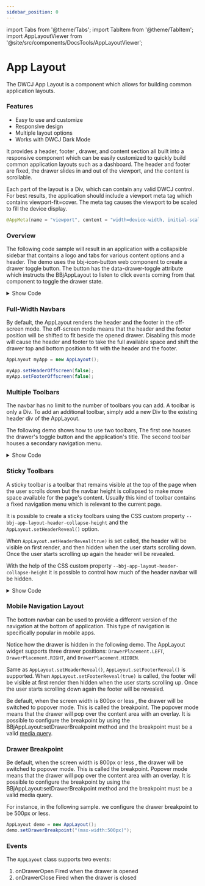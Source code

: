 ```yaml
---
sidebar_position: 0
---
```


import Tabs from '@theme/Tabs';
import TabItem from '@theme/TabItem';
import AppLayoutViewer from '@site/src/components/DocsTools/AppLayoutViewer';

# App Layout

The DWCJ App Layout is a component which allows for building common application layouts. 


### Features

<ul>
    <li>Easy to use and customize</li>
    <li>Responsive design</li>
    <li>Multiple layout options</li>
    <li>Works with DWCJ Dark Mode</li>
</ul>

It provides a header, footer , drawer, and content section all built into a responsive component which can be easily customized to quickly build common application layouts such as a dashboard. The header and footer are fixed, the drawer slides in and out of the viewport, and the content is scrollable.

Each part of the layout is a Div, which can contain any valid DWCJ control. For best results, the application should include a viewport meta tag which contains viewport-fit=cover. The meta tag causes the viewport to be scaled to fill the device display.

```java
@AppMeta(name = "viewport", content = "width=device-width, initial-scale=1.0, viewport-fit=cover, user-scalable=no")
```

### Overview

The following code sample will result in an application with a collapsible sidebar that contains a logo and tabs for various content options and a header. The demo uses the bbj-icon-button web component to create a drawer toggle button. The button has the data-drawer-toggle attribute which instructs the BBjAppLayout to listen to click events coming from that component to toggle the drawer state.

<AppLayoutViewer url='/demos/app-layout-demos/basis-layout.html' mobile='false' />


<details>
    <summary>Show Code</summary> 


<Tabs>
<TabItem value='Java' label='Java' default>

```java showLineNumbers
public class AppLayoutDemo extends App{

    Label contentLabel; 
    
    @Override
    public void run() throws DwcAppInitializeException {
        App.addInlineStyleSheet(Assets.contentOf("css/apptemplatestyles.css"));
        
        AppPanel panel = new AppPanel();
        AppLayout demo = new AppLayout();
        panel.add(demo);

        //Header 
        demo.getHeader().addClassName("app-layout-header").add(
            new Label("<html><bbj-icon-button name='menu-2' data-drawer-toggle></bbj-icon-button></html>"),
            new Label("DWCJ Application")
        );

        //Drawer
        Div drawer = demo.getDrawer();
        drawer.addClassName("app-layout-drawer");

        //Drawer's logo container and logo
        drawer.add(new Div().addClassName("drawer-logo-div").add(
            new Label("<html><img src='" + "https://i.ibb.co/1n4n1Nh/logo.png" + "'</img></html>").addClassName("drawer-logo")
        ));

        //Drawer's Menu
        TabControl drawerMenu = new TabControl();
        drawer.add(drawerMenu);
        
        //Setting drawer menu's attributes
        drawerMenu.setAttribute("nobody","true");
        drawerMenu.setAttribute("borderless","true");
        drawerMenu.setAttribute("placement","left");

        //Adding tabs to drawer menu
        drawerMenu.add("<bbj-icon name='dashboard'></bbj-icon>      Dashboard")
            .add("<bbj-icon name='shopping-cart'></bbj-icon>  Orders"   )
            .add("<bbj-icon name='users'></bbj-icon>          Customers")
            .add("<bbj-icon name='box'></bbj-icon>            Products" )
            .add("<bbj-icon name='files'></bbj-icon>          Documents")
            .add("<bbj-icon name='checklist'></bbj-icon>      Tasks"    )
            .add("<bbj-icon name='chart-dots-2'></bbj-icon>   Analytics");
        
        drawerMenu.onSelect(this::onTabChange);

        //Content
        this.contentLabel = new Label();
        demo.getContent().add(
            new Label("<html><h1>Application Title</h1></html>"),
            this.contentLabel
        );
    }
    
    private void onTabChange(TabSelectEvent ev){
        String value = ev.getTitle().replaceAll("<[^>]*>","").trim();
        contentLabel.setText("<html><p>Content for " + value + " goes here</p></html>");
    }
}
```
</TabItem>
    
<TabItem value='CSS' label='CSS'>

```css
body,html {overflow: hidden}

.drawer__logo{
    display: flex;
    align-items: center;
    justify-content: center;
    padding: var(--bbj-space-m) 0;
    margin-bottom: var(--bbj-space-m);
    border-bottom: thin solid var(--bbj-color-default) !important;
}

.drawer__logo img {
    max-width: 100px;
    border-radius: 10px;
}

.layout__header {
    display: flex;
    align-items: center;
    gap: var(--bbj-space-m);
    padding: 0 var(--bbj-space-m);
}


.layout__header--title{
    display: block;
    font-size: 1.25em;
    margin-top: 0.83em;
    margin-bottom: 0.83em;
    margin-left: 0;
    margin-right: 0;
    font-weight: bold;
}

```
</TabItem>
</Tabs>

</details>

### Full-Width Navbars

By default, the AppLayout renders the header and the footer in the off-screen mode. The off-screen mode means that the header and the footer position will be shifted to fit beside the opened drawer. Disabling this mode will cause the header and footer to take the full available space and shift the drawer top and bottom position to fit with the header and the footer.

```java showLineNumbers
AppLayout myApp = new AppLayout();

myApp.setHeaderOffscreen(false);
myApp.setFooterOffscreen(false);
```

<AppLayoutViewer url='/demos/app-layout-demos/full-header.html' mobile='false'/>


### Multiple Toolbars

The navbar has no limit to the number of toolbars you can add. A toolbar is only a Div. To add an additional toolbar, simply add a new Div to the existing header div of the AppLayout.

The following demo shows how to use two toolbars, The first one houses the drawer's toggle button and the application's title. The second toolbar houses a secondary navigation menu.

<AppLayoutViewer url='/demos/app-layout-demos/multi-toolbars.html' mobile='false'/>

<details>
    <summary>Show Code</summary> 


<Tabs>
<TabItem value='Java' label='Java' default>

```java showLineNumbers
public class AppLayoutDemo extends App{
    
    Label contentLabel; 
    
    @Override
    public void run() throws DwcAppInitializeException {
        App.addInlineStyleSheet(Assets.contentOf("css/apptemplatestyles.css"));
        
        AppPanel panel = new AppPanel();
        AppLayout demo = new AppLayout();
        panel.add(demo);

        //Header 
        demo.getHeader().addClassName("app-layout-header").add(
            new Label("<html><bbj-icon-button name='menu-2' data-drawer-toggle></bbj-icon-button></html>"),
            new Label("DWCJ Application")
        );
        
        
        //Drawer
        Div drawer = demo.getDrawer();
        drawer.addClassName("app-layout-drawer");

        //Drawer's logo container and logo
        drawer.add(new Div().addClassName("drawer-logo-div").add(
            new Label("<html><img src='" + "https://i.ibb.co/1n4n1Nh/logo.png" + "'</img></html>").addClassName("drawer-logo")
        ));
        
        //Drawer's Menu
        TabControl drawerMenu = new TabControl();
        drawer.add(drawerMenu);
        
        //Setting drawer menu's attributes
        drawerMenu.setAttribute("nobody","true");
        drawerMenu.setAttribute("borderless","true");
        drawerMenu.setAttribute("placement","left");
        
        //Adding tabs to drawer menu
        drawerMenu.add("<bbj-icon name='dashboard'></bbj-icon>      Dashboard")
        .add("<bbj-icon name='shopping-cart'></bbj-icon>  Orders"   )
            .add("<bbj-icon name='users'></bbj-icon>          Customers")
            .add("<bbj-icon name='box'></bbj-icon>            Products" )
            .add("<bbj-icon name='files'></bbj-icon>          Documents")
            .add("<bbj-icon name='checklist'></bbj-icon>      Tasks"    )
            .add("<bbj-icon name='chart-dots-2'></bbj-icon>   Analytics");
        
            drawerMenu.onSelect(this::onTabChange);
            
            //Content
            this.contentLabel = new Label();
            demo.getContent().add(
                new Label("<html><h1>Application Title</h1></html>"),
            this.contentLabel
            );

            // Adding the additional toolbar with menu items
            Div secondToolbar = new Div();
            demo.getHeader().add(secondToolbar);
            TabControl secondMenu = new TabControl();
            secondToolbar.add(secondMenu);
            secondMenu.setAttribute("nobody", "true")
                .setAttribute("borderless", "true")
                .add("<bbj-icon name='report-money'></bbj-icon> Sales")
                .add("<bbj-icon name='building'></bbj-icon> Enterprise")
                .add("<bbj-icon name='credit-card'></bbj-icon> Payments")
                .add("<bbj-icon name='history'></bbj-icon> History");
    }

    private void onTabChange(TabSelectEvent ev){
        String value = ev.getTitle().replaceAll("<[^>]*>","").trim();
        contentLabel.setText("<html><p>Content for " + value + " goes here</p></html>");
    }
}
```
</TabItem>
    
<TabItem value='CSS' label='CSS'>

```css
body,html {overflow: hidden}

.drawer__logo{
    display: flex;
    align-items: center;
    justify-content: center;
    padding: var(--bbj-space-m) 0;
    margin-bottom: var(--bbj-space-m);
    border-bottom: thin solid var(--bbj-color-default) !important;
}

.drawer__logo img {
    max-width: 100px;
    border-radius: 10px;
}

.layout__header {
    display: flex;
    align-items: center;
    gap: var(--bbj-space-m);
    padding: 0 var(--bbj-space-m);
}


.layout__header--title{
    display: block;
    font-size: 1.25em;
    margin-top: 0.83em;
    margin-bottom: 0.83em;
    margin-left: 0;
    margin-right: 0;
    font-weight: bold;
}

```
</TabItem>
</Tabs>

</details>

### Sticky Toolbars

A sticky toolbar is a toolbar that remains visible at the top of the page when the user scrolls down but the navbar height is collapsed to make more space available for the page's content. Usually this kind of toolbar contains a fixed navigation menu which is relevant to the current page.

It is possible to create a sticky toolbars using the CSS custom property `--bbj-app-layout-header-collapse-height` and the `AppLayout.setHeaderReveal()` option.

When `AppLayout.setHeaderReveal(true)` is set called, the header will be visible on first render, and then hidden when the user starts scrolling down. Once the user starts scrolling up again the header will be revealed.

With the help of the CSS custom property `--bbj-app-layout-header-collapse-height` it is possible to control how much of the header navbar will be hidden.

<AppLayoutViewer url='/demos/app-layout-demos/sticky-toolbar.html' mobile='false' />

<details>
    <summary>Show Code</summary> 


<Tabs>
<TabItem value='Java' label='Java' default>

```java showLineNumbers
import org.dwcj.App;
import org.dwcj.util.Assets;
import org.dwcj.exceptions.DwcAppInitializeException;
import org.dwcj.controls.applayout.AppLayout;
import org.dwcj.controls.label.Label;
import org.dwcj.controls.panels.AppPanel;
import org.dwcj.controls.panels.Div;
import org.dwcj.controls.tabcontrol.TabControl;
import org.dwcj.controls.tabcontrol.events.TabSelectEvent;

public class AppLayoutDemo extends App{
    
    Label contentLabel; 
    
    @Override
    public void run() throws DwcAppInitializeException {
        App.addInlineStyleSheet(Assets.contentOf("css/apptemplatestyles.css"));
        
        AppPanel panel = new AppPanel();
        AppLayout demo = new AppLayout();
        panel.add(demo);

        //Header 
        demo.getHeader().addClassName("header__toolbar").add(
        demo.setHeaderReveal(true);

        );
        Div titleBar = new Div();
        titleBar.addClassName("header__content");
        titleBar.add(new Label("<html><bbj-icon-button name='menu-2' data-drawer-toggle></bbj-icon-button></html>"), 
                     new Label("DWCJ Application").addClassName("header__title")
        );
        
        
        demo.setDrawerPlacement(DrawerPlacement.HIDDEN);
        
        //Drawer's Menu
        TabControl menu = new TabControl();
        
        //Setting menu's attributes
        menu.setAttribute("nobody","true");
        menu.setAttribute("borderless","true");
        
        //Adding tabs to drawer menu
        menu.add("<bbj-icon name='dashboard'></bbj-icon>      Dashboard")
        .add("<bbj-icon name='shopping-cart'></bbj-icon>  Orders"   )
            .add("<bbj-icon name='users'></bbj-icon>          Customers")
            .add("<bbj-icon name='box'></bbj-icon>            Products" )
            .add("<bbj-icon name='files'></bbj-icon>          Documents")
            .add("<bbj-icon name='checklist'></bbj-icon>      Tasks"    )
            .add("<bbj-icon name='chart-dots-2'></bbj-icon>   Analytics");
        
        demo.getHeader().add(menu);

        menu.onSelect((ev) -> {
            int idx = ev.getIndex();
            if(displayList.get(idx).getValue().equals(Boolean.FALSE)){
                contentDisplay.addPage(String.valueOf(idx), displayList.get(idx).getKey());
                displayList.get(idx).setValue(Boolean.TRUE);
            }
            contentDisplay.displayPage(idx);
        });

            //Content
            this.contentLabel = new Label();
            demo.getContent().add(
                new Label("<html><h1>Application Title</h1></html>"),
            this.contentLabel
            );
    }

    private void onChange(TabSelectEvent ev){
        String value = ev.getTitle().replaceAll("<[^>]*>","").trim();
        contentLabel.setText("<html><p>Content for " + value + " goes here</p></html>");
    }
}
```
</TabItem>
    
<TabItem value='CSS' label='CSS'>

```css
body,html {overflow: hidden}

:root {   
  --bbj-app-layout-header-collapse-height: 45px;
}

.header__toolbar {
    display: flex;
    align-items: center;
    gap: var(--bbj-space-m);
    padding: 0 var(--bbj-space-m);
}

.header__title{
    display: block;
    font-size: 1.25em;
    margin-top: 0.83em;
    margin-bottom: 0.83em;
    margin-left: 0;
    margin-right: 0;
    font-weight: bold;
}

.header__content{
    display: flex;
    align-items: center;
    gap: var(--bbj-space-m);
    padding: 0 var(--bbj-space-m);
}

.header__content img{
    height: 24px;
}

```
</TabItem>
</Tabs>

</details>


### Mobile Navigation Layout

The bottom navbar can be used to provide a different version of the navigation at the bottom of application. This type of navigation is specifically popular in mobile apps.

Notice how the drawer is hidden in the following demo. The AppLayout widget supports three drawer positions: `DrawerPlacement.LEFT`, `DrawerPlacement.RIGHT`, and `DrawerPlacement.HIDDEN`.

Same as `AppLayout.setHeaderReveal()`, `AppLayout.setFooterReveal()` is supported. When `AppLayout.setFooterReveal(true)` is called, the footer will be visible at first render then hidden when the user starts scrolling up. Once the user starts scrolling down again the footer will be revealed.

Be default, when the screen width is 800px or less , the drawer will be switched to popover mode. This is called the breakpoint. The popover mode means that the drawer will pop over the content area with an overlay. It is possible to configure the breakpoint by using the BBjAppLayout:setDrawerBreakpoint method and the breakpoint must be a valid [media query](https://developer.mozilla.org/en-US/docs/Web/CSS/Media_Queries/Using_media_queries).

<AppLayoutViewer url='/demos/app-layout-demos/footer-reveal.html' mobile='true'/>

### Drawer Breakpoint

Be default, when the screen width is 800px or less , the drawer will be switched to popover mode. This is called the breakpoint. Popover mode means that the drawer will pop over the content area with an overlay. It is possible to configure the breakpoint by using the BBjAppLayout:setDrawerBreakpoint method and the breakpoint must be a valid media query.

For instance, in the following sample. we configure the drawer breakpoint to be 500px or less.

```java
AppLayout demo = new AppLayout();
demo.setDrawerBreakpoint("(max-width:500px)");
```

<AppLayoutViewer url='/demos/app-layout-demos/drawer-breakpoint.html' mobile='true'/>

### Events

The `AppLayout` class supports two events:

<ol>
    <li>onDrawerOpen Fired when the drawer is opened</li>
    <li>onDrawerClose Fired when the drawer is closed</li>
</ol>